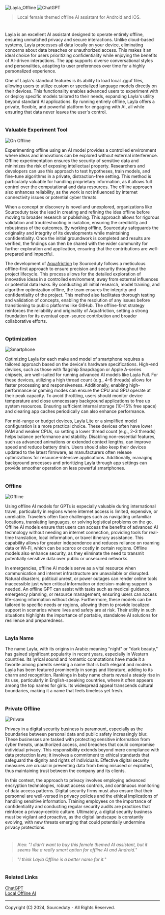 ![Layla_Offline](https://github.com/user-attachments/assets/055d669d-ad6e-4275-b6bc-6c75e0ff775d)
![ChatGPT](https://github.com/user-attachments/assets/0fed1d99-0e4d-45f8-badf-4d2fc7caa9ac)

> Local female themed offline AI assistant for Android and iOS.
#

Layla is an excellent AI assistant designed to operate entirely offline, ensuring unmatched privacy and secure interactions. Unlike cloud-based systems, Layla processes all data locally on your device, eliminating concerns about data breaches or unauthorized access. This makes it an ideal choice for users prioritizing confidentiality while enjoying the benefits of AI-driven interactions. The app supports diverse conversational styles and personalities, adapting to user preferences over time for a highly personalized experience.

One of Layla's standout features is its ability to load local .gguf files, allowing users to utilize custom or specialized language models directly on their devices. This functionality enables advanced users to experiment with or deploy specific models tailored to their needs, expanding Layla's utility beyond standard AI applications. By running entirely offline, Layla offers a private, flexible, and powerful platform for engaging with AI, all while ensuring that data never leaves the user's control.

#
### Valuable Experiment Tool

![On Offline](https://github.com/user-attachments/assets/d5e77e1b-b961-4772-a142-8fe89c2e9792)

Experimenting offline using an AI model provides a controlled environment where ideas and innovations can be explored without external interference. Offline experimentation ensures the security of sensitive data and minimizes the risk of exposing intellectual property. Researchers and developers can use this approach to test hypotheses, train models, and fine-tune algorithms in a private, distraction-free setting. This method is particularly valuable for handling proprietary information, as it allows full control over the computational and data resources. The offline approach also enhances reliability, as the work is not influenced by internet connectivity issues or potential cyber threats.

When a concept or discovery is novel and unexplored, organizations like Sourceduty take the lead in creating and refining the idea offline before moving to broader research or publishing. This approach allows for rigorous validation and troubleshooting in isolation, ensuring the credibility and robustness of the outcomes. By working offline, Sourceduty safeguards the originality and integrity of its developments while maintaining confidentiality. Once the initial groundwork is completed and results are verified, the findings can then be shared with the wider community for further exploration and application, ensuring that the contributions are well-prepared and impactful.

The development of [Aquafriction](https://github.com/sourceduty/Aquafriction) by Sourceduty follows a meticulous offline-first approach to ensure precision and security throughout the project lifecycle. This process allows for the detailed exploration of innovative ideas in a controlled environment, away from external influences or potential data leaks. By conducting all initial research, model training, and algorithm optimization offline, the team ensures the integrity and confidentiality of the project. This method also facilitates thorough testing and validation of concepts, enabling the resolution of any issues before transitioning to public platforms like GitHub. The offline-first strategy reinforces the reliability and originality of Aquafriction, setting a strong foundation for its eventual open-source contribution and broader collaborative efforts.

#
### Optimization

![Smartphone](https://github.com/user-attachments/assets/73a3255e-6226-47a1-a23e-e8caf2c2570b)

Optimizing Layla for each make and model of smartphone requires a tailored approach based on the device's hardware specifications. High-end devices, such as those with flagship Snapdragon or Apple A-series chipsets, are well-suited for running advanced AI models like Layla Full. For these devices, utilizing a high thread count (e.g., 4–6 threads) allows for faster processing and responsiveness. Additionally, enabling high-performance or gaming modes can ensure the CPU and GPU operate at their peak capacity. To avoid throttling, users should monitor device temperature and close unnecessary background applications to free up system resources. Ensuring sufficient internal storage (10–15% free space) and clearing app caches periodically can also enhance performance.

For mid-range or budget devices, Layla Lite or a simplified model configuration is a more practical choice. These devices often have lower RAM and weaker CPUs, so setting a lower thread count (e.g., 2–3 threads) helps balance performance and stability. Disabling non-essential features, such as advanced animations or extended context lengths, can improve speed and reduce battery drain. Users should also keep their devices updated to the latest firmware, as manufacturers often release optimizations for resource-intensive applications. Additionally, managing background processes and prioritizing Layla through app settings can provide smoother operation on less powerful smartphones.

#
### Offline

![Offline](https://github.com/user-attachments/assets/067ed8c1-9803-4f8d-b3a2-c12f8a334a37)

Using offline AI models for GPTs is especially valuable during international travel, particularly in regions where internet access is limited, expensive, or unreliable. Travelers often face challenges such as navigating unfamiliar locations, translating languages, or solving logistical problems on the go. Offline AI models ensure that users can access the benefits of advanced AI technology without needing an internet connection, providing tools for real-time translation, local information, or travel itinerary assistance. This capability allows for greater independence and reduces reliance on roaming data or Wi-Fi, which can be scarce or costly in certain regions. Offline models also enhance security, as they eliminate the need to transmit potentially sensitive data over public or unsecured networks.

In emergencies, offline AI models serve as a vital resource when communication and internet infrastructure are unavailable or disrupted. Natural disasters, political unrest, or power outages can render online tools inaccessible just when critical information or decision-making support is needed. An offline GPT can assist with tasks such as medical guidance, emergency planning, or resource management, ensuring users can access life-saving information without delay. Furthermore, these models can be tailored to specific needs or regions, allowing them to provide localized support in scenarios where lives and safety are at risk. Their utility in such situations highlights the importance of portable, standalone AI solutions for resilience and preparedness.

#
### Layla Name

The name Layla, with its origins in Arabic meaning "night" or "dark beauty," has gained significant popularity in recent years, especially in Western countries. Its lyrical sound and romantic connotations have made it a favorite among parents seeking a name that is both elegant and modern. Layla has been featured prominently in songs and literature, adding to its charm and recognition. Rankings in baby name charts reveal a steady rise in its use, particularly in English-speaking countries, where it often appears among the top names for girls. Its widespread appeal transcends cultural boundaries, making it a name that feels timeless yet fresh.

#
### Private Offline

![Private](https://github.com/user-attachments/assets/498c0660-b868-4fdc-9ed1-53a8286bdaa7)

Privacy in a digital security business is paramount, especially as the boundaries between personal data and public safety increasingly blur. These businesses are tasked with protecting sensitive information from cyber threats, unauthorized access, and breaches that could compromise individual privacy. This responsibility extends beyond mere compliance with data protection laws; it involves a commitment to ethical standards that safeguard the dignity and rights of individuals. Effective digital security measures are crucial in preventing data from being misused or exploited, thus maintaining trust between the company and its clients.

In this context, the approach to privacy involves employing advanced encryption technologies, robust access controls, and continuous monitoring of data access patterns. Digital security firms must also ensure that their personnel are well-versed in privacy policies and the ethical implications of handling sensitive information. Training employees on the importance of confidentiality and conducting regular security audits are practices that reinforce a privacy-centric culture. Ultimately, a digital security business must be vigilant and proactive, as the digital landscape is constantly evolving, with new threats emerging that could potentially undermine privacy protections.

#

> Alex: "*I didn't want to buy this female themed AI assistant, but it seems like a really smart option for offline AI and Android.*"

> "*I think Layla Offline is a better name for it.*"

#
### Related Links

[ChatGPT](https://github.com/sourceduty/ChatGPT)
<br>
[Local Offline AI](https://github.com/sourceduty/Local_Offline_AI)

***
Copyright (C) 2024, Sourceduty - All Rights Reserved.
